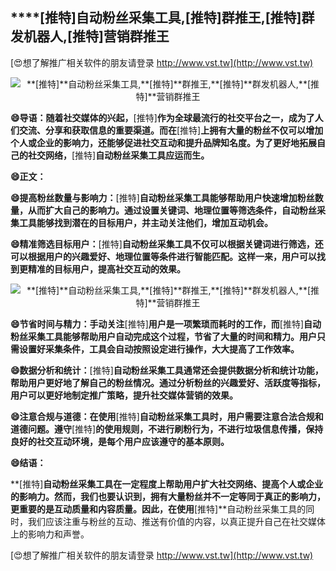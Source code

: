 ## ****[推特]**自动粉丝采集工具,**[推特]**群推王,**[推特]**群发机器人,**[推特]**营销群推王**

[😍想了解推广相关软件的朋友请登录 http://www.vst.tw](http://www.vst.tw)

 <center><img src="https://vst.tw/MP4/tuiguang/png/7.png" alt="**[推特]**自动粉丝采集工具,**[推特]**群推王,**[推特]**群发机器人,**[推特]**营销群推王"></center>

**😄导语：随着社交媒体的兴起，**[推特]**作为全球最流行的社交平台之一，成为了人们交流、分享和获取信息的重要渠道。而在**[推特]**上拥有大量的粉丝不仅可以增加个人或企业的影响力，还能够促进社交互动和提升品牌知名度。为了更好地拓展自己的社交网络，**[推特]**自动粉丝采集工具应运而生。**

**😄正文：**

**😄提高粉丝数量与影响力：**[推特]**自动粉丝采集工具能够帮助用户快速增加粉丝数量，从而扩大自己的影响力。通过设置关键词、地理位置等筛选条件，自动粉丝采集工具能够找到潜在的目标用户，并主动关注他们，增加互动机会。**

**😄精准筛选目标用户：**[推特]**自动粉丝采集工具不仅可以根据关键词进行筛选，还可以根据用户的兴趣爱好、地理位置等条件进行智能匹配。这样一来，用户可以找到更精准的目标用户，提高社交互动的效果。**

 <center><img src="https://vst.tw/MP4/tuiguang/png/5.png" alt="**[推特]**自动粉丝采集工具,**[推特]**群推王,**[推特]**群发机器人,**[推特]**营销群推王"></center>

**😄节省时间与精力：手动关注**[推特]**用户是一项繁琐而耗时的工作，而**[推特]**自动粉丝采集工具能够帮助用户自动完成这个过程，节省了大量的时间和精力。用户只需设置好采集条件，工具会自动按照设定进行操作，大大提高了工作效率。**

**😄数据分析和统计：**[推特]**自动粉丝采集工具通常还会提供数据分析和统计功能，帮助用户更好地了解自己的粉丝情况。通过分析粉丝的兴趣爱好、活跃度等指标，用户可以更好地制定推广策略，提升社交媒体营销的效果。**

**😄注意合规与道德：在使用**[推特]**自动粉丝采集工具时，用户需要注意合法合规和道德问题。遵守**[推特]**的使用规则，不进行刷粉行为，不进行垃圾信息传播，保持良好的社交互动环境，是每个用户应该遵守的基本原则。**

**😄结语：**

**[推特]**自动粉丝采集工具在一定程度上帮助用户扩大社交网络、提高个人或企业的影响力。然而，我们也要认识到，拥有大量粉丝并不一定等同于真正的影响力，更重要的是互动质量和内容质量。因此，在使用**[推特]**自动粉丝采集工具的同时，我们应该注重与粉丝的互动、推送有价值的内容，以真正提升自己在社交媒体上的影响力和声誉。

[😍想了解推广相关软件的朋友请登录 http://www.vst.tw](http://www.vst.tw)




